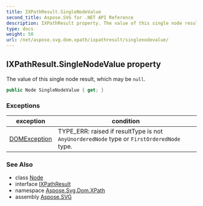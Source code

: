 ```yaml
---
title: IXPathResult.SingleNodeValue
second_title: Aspose.SVG for .NET API Reference
description: IXPathResult property. The value of this single node result which may be null
type: docs
weight: 50
url: /net/aspose.svg.dom.xpath/ixpathresult/singlenodevalue/
---
```

## IXPathResult.SingleNodeValue property

The value of this single node result, which may be `null`.

```csharp
public Node SingleNodeValue { get; }
```

### Exceptions

| exception | condition |
| --- | --- |
| [DOMException](../../../aspose.svg.dom/domexception/) | TYPE_ERR: raised if resultType is not `AnyUnorderedNode` type or `FirstOrderedNode` type. |

### See Also

* class [Node](../../../aspose.svg.dom/node/)
* interface [IXPathResult](../)
* namespace [Aspose.Svg.Dom.XPath](../../ixpathresult/)
* assembly [Aspose.SVG](../../../)
